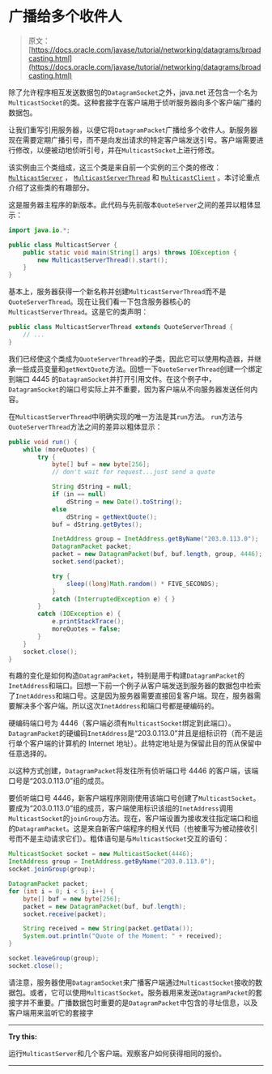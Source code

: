 # 广播给多个收件人

> 原文： [https://docs.oracle.com/javase/tutorial/networking/datagrams/broadcasting.html](https://docs.oracle.com/javase/tutorial/networking/datagrams/broadcasting.html)

除了允许程序相互发送数据包的`DatagramSocket`之外，java.net 还包含一个名为`MulticastSocket`的类。这种套接字在客户端用于侦听服务器向多个客户端广播的数据包。

让我们重写引用服务器，以便它将`DatagramPacket`广播给多个收件人。新服务器现在需要定期广播引号，而不是向发出请求的特定客户端发送引号。客户端需要进行修改，以便被动地侦听引号，并在`MulticastSocket`上进行修改。

该实例由三个类组成，这三个类是来自前一个实例的三个类的修改： [`MulticastServer`](examples/MulticastServer.java) ， [`MulticastServerThread`](examples/MulticastServerThread.java) 和 [`MulticastClient`](examples/MulticastClient.java) 。本讨论重点介绍了这些类的有趣部分。

这是服务器主程序的新版本。此代码与先前版本`QuoteServer`之间的差异以粗体显示：

```java
import java.io.*;

public class MulticastServer {
    public static void main(String[] args) throws IOException {
        new MulticastServerThread().start();
    }
}

```

基本上，服务器获得一个新名称并创建`MulticastServerThread`而不是`QuoteServerThread`。现在让我们看一下包含服务器核心的`MulticastServerThread`。这是它的类声明：

```java
public class MulticastServerThread extends QuoteServerThread {
    // ...
}

```

我们已经使这个类成为`QuoteServerThread`的子类，因此它可以使用构造器，并继承一些成员变量和`getNextQuote`方法。回想一下`QuoteServerThread`创建一个绑定到端口 4445 的`DatagramSocket`并打开引用文件。在这个例子中，`DatagramSocket`的端口号实际上并不重要，因为客户端从不向服务器发送任何内容。

在`MulticastServerThread`中明确实现的唯一方法是其`run`方法。 `run`方法与`QuoteServerThread`方法之间的差异以粗体显示：

```java
public void run() {
    while (moreQuotes) {
        try {
            byte[] buf = new byte[256];
            // don't wait for request...just send a quote

            String dString = null;
            if (in == null)
                dString = new Date().toString();
            else
                dString = getNextQuote();
            buf = dString.getBytes();

            InetAddress group = InetAddress.getByName("203.0.113.0");
            DatagramPacket packet;
            packet = new DatagramPacket(buf, buf.length, group, 4446);
            socket.send(packet);

            try {
                sleep((long)Math.random() * FIVE_SECONDS);
            } 
            catch (InterruptedException e) { }
        }
        catch (IOException e) {
            e.printStackTrace();
            moreQuotes = false;
        }
    }
    socket.close();
}

```

有趣的变化是如何构造`DatagramPacket`，特别是用于构建`DatagramPacket`的`InetAddress`和端口。回想一下前一个例子从客户端发送到服务器的数据包中检索了`InetAddress`和端口号。这是因为服务器需要直接回复客户端。现在，服务器需要解决多个客户端。所以这次`InetAddress`和端口号都是硬编码的。

硬编码端口号为 4446（客户端必须有`MulticastSocket`绑定到此端口）。 `DatagramPacket`的硬编码`InetAddress`是“203.0.113.0”并且是组标识符（而不是运行单个客户端的计算机的 Internet 地址）。此特定地址是为保留此目的而从保留中任意选择的。

以这种方式创建，`DatagramPacket`将发往所有侦听端口号 4446 的客户端，该端口号是“203.0.113.0”组的成员。

要侦听端口号 4446，新客户端程序刚刚使用该端口号创建了`MulticastSocket`。要成为“203.0.113.0”组的成员，客户端使用标识该组的`InetAddress`调用`MulticastSocket`的`joinGroup`方法。现在，客户端设置为接收发往指定端口和组的`DatagramPacket`。这是来自新客户端程序的相关代码（也被重写为被动接收引号而不是主动请求它们）。粗体语句是与`MulticastSocket`交互的语句：

```java
MulticastSocket socket = new MulticastSocket(4446);
InetAddress group = InetAddress.getByName("203.0.113.0");
socket.joinGroup(group);

DatagramPacket packet;
for (int i = 0; i < 5; i++) {
    byte[] buf = new byte[256];
    packet = new DatagramPacket(buf, buf.length);
    socket.receive(packet);

    String received = new String(packet.getData());
    System.out.println("Quote of the Moment: " + received);
}

socket.leaveGroup(group);
socket.close();

```

请注意，服务器使用`DatagramSocket`来广播客户端通过`MulticastSocket`接收的数据包。或者，它可以使用`MulticastSocket`。服务器用来发送`DatagramPacket`的套接字并不重要。广播数据包时重要的是`DatagramPacket`中包含的寻址信息，以及客户端用来监听它的套接字

* * *

**Try this:** 

运行`MulticastServer`和几个客户端。观察客户如何获得相同的报价。

* * *